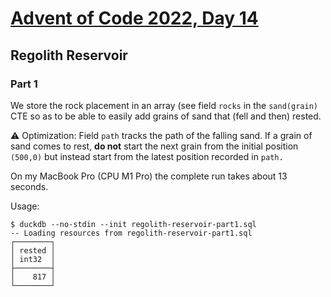 # [Advent of Code 2022, Day 14](https://adventofcode.com/2022/day/14)

## Regolith Reservoir

### Part 1

We store the rock placement in an array (see field `rocks`
in the `sand(grain)` CTE so as to be able to easily add
grains of sand that (fell and then) rested.  

⚠️ Optimization: Field `path` tracks the path of the falling sand.  If a
grain of sand comes to rest, **do not** start the next grain from the
initial position `(500,0)` but instead start from the latest position
recorded in `path.`

On my MacBook Pro (CPU M1 Pro) the complete run takes about
13 seconds.  

Usage:

~~~
$ duckdb --no-stdin --init regolith-reservoir-part1.sql
-- Loading resources from regolith-reservoir-part1.sql
┌────────┐
│ rested │
│ int32  │
├────────┤
│    817 │
└────────┘
~~~

